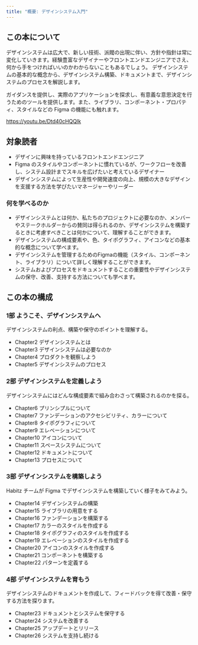 ```yaml
---
title: "概要: デザインシステム入門"
---
```

## この本について
デザインシステムは広大で、新しい技術、派閥の出現に伴い、方針や指針は常に変化していきます。経験豊富なデザイナーやフロントエンドエンジニアでさえ、何から手をつければいいのかわからないこともあるでしょう。
デザインシステムの基本的な概念から、デザインシステム構築、ドキュメントまで、デザインシステムのプロセスを解説します。

ガイダンスを提供し、実際のアプリケーションを探求し、有意義な意思決定を行うためのツールを提供します。また、ライブラリ、コンポーネント・プロパティ、スタイルなどの Figma の機能にも触れます。

https://youtu.be/Dtd40cHQQlk

## 対象読者 
- デザインに興味を持っているフロントエンドエンジニア
- Figma のスタイルやコンポーネントに慣れているが、ワークフローを改善し、システム設計までスキルを広げたいと考えているデザイナー
- デザインシステムによって生産性や開発速度の向上、規模の大きなデザインを支援する方法を学びたいマネージャーやリーダー

### 何を学べるのか
- デザインシステムとは何か、私たちのプロジェクトに必要なのか、メンバーやステークホルダーからの賛同は得られるのか、デザインシステムを構築するときに考慮すべきことは何かについて、理解することができます。
- デザインシステムの構成要素や、色、タイポグラフィ、アイコンなどの基本的な概念について学べます。
- デザインシステムを管理するためのFigmaの機能（スタイル、コンポーネント、ライブラリ）について詳しく理解することができます。
- システムおよびプロセスをドキュメントすることの重要性やデザインシステムの保守、改善、支持する方法についても学べます。

## この本の構成
### 1部 ようこそ、デザインシステムへ
デザインシステムの利点、構築や保守のポイントを理解する。
- Chapter2 デザインシステムとは
- Chapter3 デザインシステムは必要なのか
- Chapter4 プロダクトを観察しよう
- Chapter5 デザインシステムのプロセス

### 2部 デザインシステムを定義しよう
デザインシステムにはどんな構成要素で組み合わさって構築されるのかを探る。
- Chapter6 プリンシプルについて
- Chapter7 ファンデーションのアクセシビリティ、カラーについて
- Chapter8 タイポグラフィについて
- Chapter9 エレベーションについて
- Chapter10 アイコンについて
- Chapter11 スペースシステムについて
- Chapter12 ドキュメントについて
- Chapter13 プロセスについて

### 3部 デザインシステムを構築しよう
Habitz チームが Figma でデザインシステムを構築していく様子をみてみよう。
- Chapter14 デザインシステムの構築
- Chapter15 ライブラリの用意をする
- Chapter16 ファンデーションを構築する
- Chapter17 カラーのスタイルを作成する 
- Chapter18 タイポグラフィのスタイルを作成する
- Chapter19 エレベーションのスタイルを作成する
- Chapter20 アイコンのスタイルを作成する
- Chapter21 コンポーネントを構築する
- Chapter22 パターンを定義する

### 4部 デザインシステムを育もう
デザインシステムのドキュメントを作成して、フィードバックを得て改善・保守する方法を探ります。
- Chapter23 ドキュメントとシステムを保守する
- Chapter24 システムを改善する
- Chapter25 アップデートとリリース
- Chapter26 システムを支持し続ける